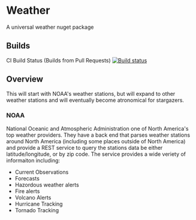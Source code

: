 # Weather
A universal weather nuget package

## Builds
CI Build Status (Builds from Pull Requests)
[![Build status](https://dynamensions.visualstudio.com/Open%20Source/_apis/build/status/Weather%20CI%20Pipline)](https://dynamensions.visualstudio.com/Open%20Source/_build/latest?definitionId=28)

## Overview
This will start with NOAA's weather stations, but will expand to other weather stations and will eventually become atronomical for stargazers.

### NOAA
National Oceanic and Atmospheric Administration one of North America's top weather providers. They have a back end that parses weather stations around North America (including some places outside of North America) and provide a REST service to query the stations data be either latitude/longitude, or by zip code. The service provides a wide veriety of informaiton including:
- Current Observations
- Forecasts
- Hazordous weather alerts
- Fire alerts
- Volcano Alerts
- Hurricane Tracking
- Tornado Tracking
